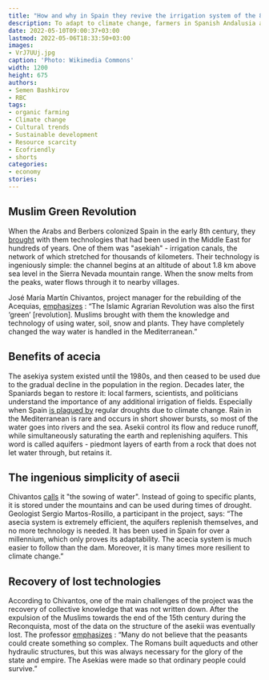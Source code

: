 ```yaml
---
title: "How and why in Spain they revive the irrigation system of the 8th century"
description: To adapt to climate change, farmers in Spanish Andalusia are restoring a water canal system that is more than 1,000 years old. They are assisted by researchers from the University of Granada
date: 2022-05-10T09:00:37+03:00
lastmod: 2022-05-06T18:33:50+03:00
images:
- VrJ7UUj.jpg
caption: 'Photo: Wikimedia Commons'
width: 1200
height: 675
authors:
- Semen Bashkirov
- RBC
tags:
- organic farming
- Climate change
- Cultural trends
- Sustainable development
- Resource scarcity
- Ecofriendly
- shorts
categories:
- economy
stories:
---
```


## Muslim Green Revolution

When the Arabs and Berbers colonized Spain in the early 8th century, they [brought](https://www.theguardian.com/environment/2022/apr/11/ancient-water-system-restore-spain-sierra-nevada-aoe) with them technologies that had been used in the Middle East for hundreds of years. One of them was "asekiah" - irrigation canals, the network of which stretched for thousands of kilometers. Their technology is ingeniously simple: the channel begins at an altitude of about 1.8 km above sea level in the Sierra Nevada mountain range. When the snow melts from the peaks, water flows through it to nearby villages.

José María Martín Chivantos, project manager for the rebuilding of the Acequias, [emphasizes](https://www.theguardian.com/environment/2022/apr/11/ancient-water-system-restore-spain-sierra-nevada-aoe) : “The Islamic Agrarian Revolution was also the first ‘green’ [revolution]. Muslims brought with them the knowledge and technology of using water, soil, snow and plants. They have completely changed the way water is handled in the Mediterranean.”

## Benefits of acecia

The asekiya system existed until the 1980s, and then ceased to be used due to the gradual decline in the population in the region. Decades later, the Spaniards began to restore it: local farmers, scientists, and politicians understand the importance of any additional irrigation of fields. Especially when Spain [is plagued by](https://www.theguardian.com/environment/2021/nov/16/farmers-are-digging-their-own-graves-true-cost-of-growing-food-in-spains-arid-south) regular droughts due to climate change. Rain in the Mediterranean is rare and occurs in short shower bursts, so most of the water goes into rivers and the sea. Asekii control its flow and reduce runoff, while simultaneously saturating the earth and replenishing aquifers. This word is called aquifers - piedmont layers of earth from a rock that does not let water through, but retains it.

## The ingenious simplicity of asecii

Chivantos [calls](https://www.theguardian.com/environment/2022/apr/11/ancient-water-system-restore-spain-sierra-nevada-aoe) it "the sowing of water". Instead of going to specific plants, it is stored under the mountains and can be used during times of drought. Geologist Sergio Martos-Rosillo, a participant in the project, says: “The asecia system is extremely efficient, the aquifers replenish themselves, and no more technology is needed. It has been used in Spain for over a millennium, which only proves its adaptability. The acecia system is much easier to follow than the dam. Moreover, it is many times more resilient to climate change.”

## Recovery of lost technologies

According to Chivantos, one of the main challenges of the project was the recovery of collective knowledge that was not written down. After the expulsion of the Muslims towards the end of the 15th century during the Reconquista, most of the data on the structure of the asekii was eventually lost. The professor [emphasizes](https://www.theguardian.com/environment/2022/apr/11/ancient-water-system-restore-spain-sierra-nevada-aoe) : “Many do not believe that the peasants could create something so complex. The Romans built aqueducts and other hydraulic structures, but this was always necessary for the glory of the state and empire. The Asekias were made so that ordinary people could survive.”


